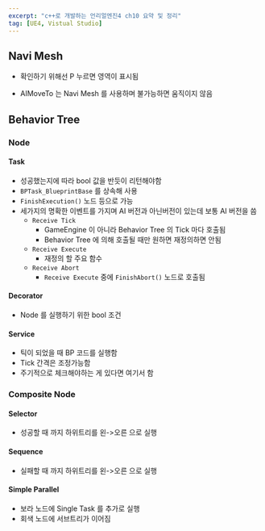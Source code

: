```yaml
---
excerpt: "c++로 개발하는 언리얼엔진4 ch10 요약 및 정리"
tag: [UE4, Vistual Studio]
---
```


## Navi Mesh

+ 확인하기 위해선 P 누르면 영역이 표시됨

+ AIMoveTo 는 Navi Mesh 를 사용하며 불가능하면 움직이지 않음

## Behavior Tree

### Node

#### Task

+ 성공했는지에 따라 bool 값을 반듯이 리턴해야함
+ ```BPTask_BlueprintBase``` 를 상속해 사용
+ ```FinishExecution()``` 노드 등으로 가능
+ 세가지의 명확한 이벤트를 가지며 AI 버전과 아닌버전이 있는데 보통 AI 버전을 씀
	+ ```Receive Tick```
		+ GameEngine 이 아니라 Behavior Tree 의 Tick 마다 호출됨
		+ Behavior Tree 에 의해 호출될 때만 원하면 재정의하면 안됨
	+ ```Receive Execute```
		+ 재정의 할 주요 함수
	+  ```Receive Abort```
		+ ```Receive Execute``` 중에 ```FinishAbort()``` 노드로 호출됨

#### Decorator

+ Node 를 실행하기 위한 bool 조건

#### Service

+ 틱이 되었을 때 BP 코드를 실행함
+ Tick 간격은 조정가능함
+ 주기적으로 체크해야하는 게 있다면 여기서 함

### Composite Node

#### Selector

+ 성공할 때 까지 하위트리를 왼->오른 으로 실행

#### Sequence

+ 실패할 때 까지 하위트리를 왼->오른 으로 실행

#### Simple Parallel

+ 보라 노드에 Single Task 를 추가로 실행
+ 회색 노드에 서브트리가 이어짐

